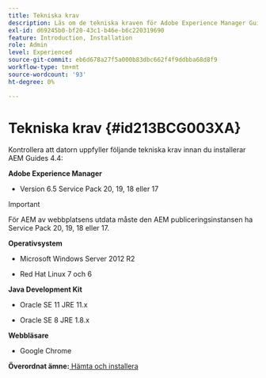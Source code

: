 ```yaml
---
title: Tekniska krav
description: Läs om de tekniska kraven för Adobe Experience Manager Guides
exl-id: d69245b0-bf20-43c1-b46e-b6c220319690
feature: Introduction, Installation
role: Admin
level: Experienced
source-git-commit: eb6d678a27f5a000b83dbc662f4f9ddbba68d8f9
workflow-type: tm+mt
source-wordcount: '93'
ht-degree: 0%

---
```


# Tekniska krav {#id213BCG003XA}

Kontrollera att datorn uppfyller följande tekniska krav innan du installerar AEM Guides 4.4:

**Adobe Experience Manager**

- Version 6.5 Service Pack 20, 19, 18 eller 17

>[!IMPORTANT]
>
> För AEM av webbplatsens utdata måste den AEM publiceringsinstansen ha Service Pack 20, 19, 18 eller 17.

**Operativsystem**

- Microsoft Windows Server 2012 R2

- Red Hat Linux 7 och 6


**Java Development Kit**

- Oracle SE 11 JRE 11.x

- Oracle SE 8 JRE 1.8.x


**Webbläsare**

- Google Chrome


**Överordnat ämne:**[ Hämta och installera](download-install.md)
